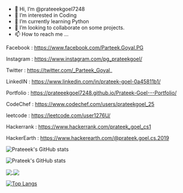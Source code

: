 - 👋 Hi, I’m @prateeekgoel7248
- 👀 I’m interested in Coding
- 🌱 I’m currently learning Python
- 💞️ I’m looking to collaborate on some projects.
- 📫 How to reach me ...

Facebook : https://www.facebook.com/Parteek.Goyal.PG

Instagram : https://www.instagram.com/pg_prateekgoel/

Twitter : https://twitter.com/_Parteek_Goyal_

LinkedIN : https://www.linkedin.com/in/prateek-goel-0a45811b1/

Portfolio : https://prateeekgoel7248.github.io/Prateek-Goel---Portfolio/

CodeChef : https://www.codechef.com/users/prateekgoel_25

leetcode : https://leetcode.com/user1276U/

Hackerrank : https://www.hackerrank.com/prateek_goel_cs1

HackerEarth : https://www.hackerearth.com/@prateek.goel.cs.2019

<!-- [![Prateeek's GitHub stats](https://github-readme-stats.vercel.app/api?username=prateeekgoel7248)](https://github.com/prateeekgoel728/github-readme-stats) -->


![Prateeek's GitHub stats](https://github-readme-stats.vercel.app/api?username=prateeekgoel7248&count_private=true)

<!-- ![Prateeek's GitHub stats](https://github-readme-stats.vercel.app/api?username=prateeekgoel7248&show_icons=true) -->

![Prateek's GitHub stats](https://github-readme-stats.vercel.app/api?username=prateeekgoel7248&show_icons=true&theme=radical)

<!-- [![Readme Card](https://github-readme-stats.vercel.app/api/pin/?username=prateeekgoel7248&repo=YouTube-Video-Downloader)](https://github.com/prateeekgoel7248/YouTube-Video-Downloader) -->

<a href="https://github.com/prateekgoel7248/github-readme-stats">
  <img align="center" src="https://github-readme-stats.vercel.app/api/pin/?username=prateeekgoel7248&repo=YouTube-Video-Downloader" />
</a>
<a href="https://github.com/anuraghazra/convoychat">
  <img align="center" src="https://github-readme-stats.vercel.app/api/pin/?username=prateeekgoel7248&repo=Android_Studio" />
</a>

[![Top Langs](https://github-readme-stats.vercel.app/api/top-langs/?username=prateeekgoel7248)](https://github.com/prateeekgoel)

<!---
prateeekgoel7248/prateeekgoel7248 is a ✨ special ✨ repository because its `README.md` (this file) appears on your GitHub profile.
You can click the Preview link to take a look at your changes.
--->
